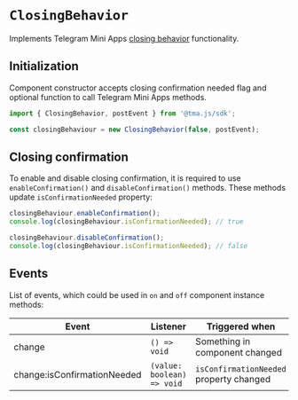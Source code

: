 # `ClosingBehavior`

Implements Telegram Mini
Apps [closing behavior](../../../platform/closing-behavior.md) functionality.

## Initialization

Component constructor accepts closing confirmation needed flag and optional function to call
Telegram Mini Apps methods.

```typescript
import { ClosingBehavior, postEvent } from '@tma.js/sdk';

const closingBehaviour = new ClosingBehavior(false, postEvent);  
```

## Closing confirmation

To enable and disable closing confirmation, it is required to use `enableConfirmation()`
and `disableConfirmation()` methods. These methods update `isConfirmationNeeded` property:

```typescript  
closingBehaviour.enableConfirmation();
console.log(closingBehaviour.isConfirmationNeeded); // true  

closingBehaviour.disableConfirmation();
console.log(closingBehaviour.isConfirmationNeeded); // false
```

## Events

List of events, which could be used in `on` and `off` component instance methods:

| Event                       | Listener                   | Triggered when                          |
|-----------------------------|----------------------------|-----------------------------------------|
| change                      | `() => void`               | Something in component changed          |
| change:isConfirmationNeeded | `(value: boolean) => void` | `isConfirmationNeeded` property changed |